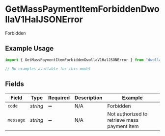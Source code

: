 # GetMassPaymentItemForbiddenDwollaV1HalJSONError

Forbidden

## Example Usage

```typescript
import { GetMassPaymentItemForbiddenDwollaV1HalJSONError } from "dwolla/models/errors";

// No examples available for this model
```

## Fields

| Field                                        | Type                                         | Required                                     | Description                                  | Example                                      |
| -------------------------------------------- | -------------------------------------------- | -------------------------------------------- | -------------------------------------------- | -------------------------------------------- |
| `code`                                       | *string*                                     | :heavy_minus_sign:                           | N/A                                          | Forbidden                                    |
| `message`                                    | *string*                                     | :heavy_minus_sign:                           | N/A                                          | Not authorized to retrieve mass payment item |